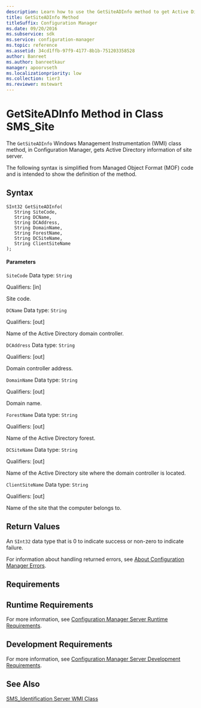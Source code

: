 ```yaml
---
description: Learn how to use the GetSiteADInfo method to get Active Directory information of the site server.
title: GetSiteADInfo Method
titleSuffix: Configuration Manager
ms.date: 09/20/2016
ms.subservice: sdk
ms.service: configuration-manager
ms.topic: reference
ms.assetid: 34cd1ffb-97f9-4177-8b1b-751203358528
author: Banreet
ms.author: banreetkaur
manager: apoorvseth
ms.localizationpriority: low
ms.collection: tier3
ms.reviewer: mstewart
---
```

# GetSiteADInfo Method in Class SMS_Site
The `GetSiteADInfo` Windows Management Instrumentation (WMI) class method, in Configuration Manager, gets Active Directory information of site server.

 The following syntax is simplified from Managed Object Format (MOF) code and is intended to show the definition of the method.

## Syntax

```
SInt32 GetSiteADInfo(
   String SiteCode,
   String DCName,
   String DCAddress,
   String DomainName,
   String ForestName,
   String DCSiteName,
   String ClientSiteName
);
```

#### Parameters
 `SiteCode`
 Data type: `String`

 Qualifiers: [in]

 Site code.

 `DCName`
 Data type: `String`

 Qualifiers: [out]

 Name of the Active Directory domain controller.

 `DCAddress`
 Data type: `String`

 Qualifiers: [out]

 Domain controller address.

 `DomainName`
 Data type: `String`

 Qualifiers: [out]

 Domain name.

 `ForestName`
 Data type: `String`

 Qualifiers: [out]

 Name of the Active Directory forest.

 `DCSiteName`
 Data type: `String`

 Qualifiers: [out]

 Name of the Active Directory site where the domain controller is located.

 `ClientSiteName`
 Data type: `String`

 Qualifiers: [out]

 Name of the site that the computer belongs to.

## Return Values
 An `SInt32` data type that is 0 to indicate success or non-zero to indicate failure.

 For information about handling returned errors, see [About Configuration Manager Errors](../../../../../develop/core/understand/about-configuration-manager-errors.md).

## Requirements

## Runtime Requirements
 For more information, see [Configuration Manager Server Runtime Requirements](../../../../../develop/core/reqs/server-runtime-requirements.md).

## Development Requirements
 For more information, see [Configuration Manager Server Development Requirements](../../../../../develop/core/reqs/server-development-requirements.md).

## See Also
 [SMS_Identification Server WMI Class](../../../../../develop/reference/core/servers/configure/sms_identification-server-wmi-class.md)
